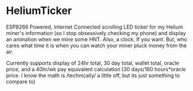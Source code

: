 # HeliumTicker
ESP8266 Powered, Internet Connected scrolling LED ticker for my Helium miner's information (so I stop obsessively checking my phone) and display an animation when we mine some HNT. Also, a clock. If you want. But, who cares what time it is when you can watch your miner pluck money from the air.

Currently supports display of 24hr total, 30 day total, wallet total, oracle price, and a 40hr/wk pay equivalent calculation (30 days/160 hours*oracle price. I know the math is /technically/ a little off, but its just something to compare to)

